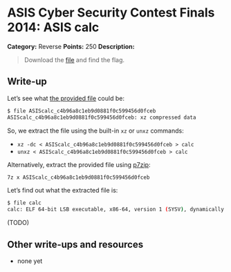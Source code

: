 # ASIS Cyber Security Contest Finals 2014: ASIS calc

**Category:** Reverse
**Points:** 250
**Description:**

> Download the [file](ASIScalc_c4b96a8c1eb9d0881f0c599456d0fceb) and find the flag.

## Write-up

Let’s see what [the provided file](ASIScalc_c4b96a8c1eb9d0881f0c599456d0fceb) could be:

```bash
$ file ASIScalc_c4b96a8c1eb9d0881f0c599456d0fceb
ASIScalc_c4b96a8c1eb9d0881f0c599456d0fceb: xz compressed data
```

So, we extract the file using the built-in `xz` or `unxz` commands:

* `xz -dc < ASIScalc_c4b96a8c1eb9d0881f0c599456d0fceb > calc`
* `unxz < ASIScalc_c4b96a8c1eb9d0881f0c599456d0fceb > calc`

Alternatively, extract the provided file using [p7zip](http://p7zip.sourceforge.net/):

```bash
7z x ASIScalc_c4b96a8c1eb9d0881f0c599456d0fceb
```

Let’s find out what the extracted file is:

```bash
$ file calc
calc: ELF 64-bit LSB executable, x86-64, version 1 (SYSV), dynamically linked (uses shared libs), for GNU/Linux 2.6.32, stripped
```

(TODO)

## Other write-ups and resources

* none yet
